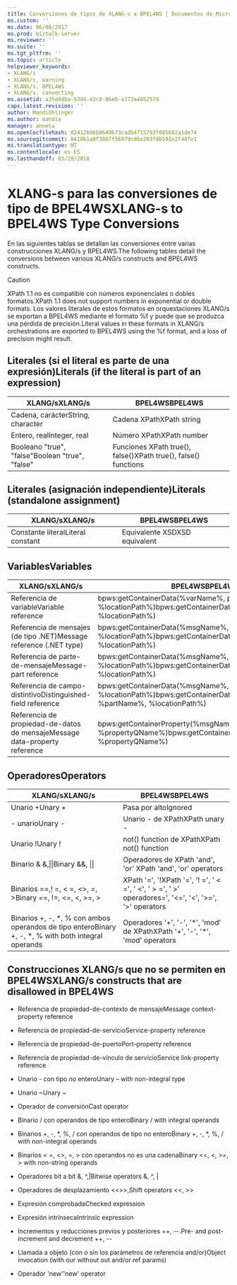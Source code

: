 ```yaml
---
title: Conversiones de tipos de XLANG-s a BPEL4WS | Documentos de Microsoft
ms.custom: ''
ms.date: 06/08/2017
ms.prod: biztalk-server
ms.reviewer: ''
ms.suite: ''
ms.tgt_pltfrm: ''
ms.topic: article
helpviewer_keywords:
- XLANG/s
- XLANG/s, warning
- XLANG/s, BPEL4WS
- XLANG/s, converting
ms.assetid: a35d4dba-9344-43c8-86e6-a373a4452579
caps.latest.revision: ''
author: MandiOhlinger
ms.author: mandia
manager: anneta
ms.openlocfilehash: 02412b86b8649b73cadb4715793f085682a1de74
ms.sourcegitcommit: 8418b1a8f38b7f56979cd6e203f0b591e2f40fe1
ms.translationtype: MT
ms.contentlocale: es-ES
ms.lasthandoff: 03/28/2018
---
```

# <a name="xlang-s-to-bpel4ws-type-conversions"></a><span data-ttu-id="da557-102">XLANG-s para las conversiones de tipo de BPEL4WS</span><span class="sxs-lookup"><span data-stu-id="da557-102">XLANG-s to BPEL4WS Type Conversions</span></span>
<span data-ttu-id="da557-103">En las siguientes tablas se detallan las conversiones entre varias construcciones XLANG/s y BPEL4WS.</span><span class="sxs-lookup"><span data-stu-id="da557-103">The following tables detail the conversions between various XLANG/s constructs and BPEL4WS constructs.</span></span>  
  
> [!CAUTION]
>  <span data-ttu-id="da557-104">XPath 1.1 no es compatible con números exponenciales o dobles formatos.</span><span class="sxs-lookup"><span data-stu-id="da557-104">XPath 1.1 does not support numbers in exponential or double formats.</span></span> <span data-ttu-id="da557-105">Los valores literales de estos formatos en orquestaciones XLANG/s se exportan a BPEL4WS mediante el formato %f  y puede que se produzca una pérdida de precisión.</span><span class="sxs-lookup"><span data-stu-id="da557-105">Literal values in these formats in XLANG/s orchestrations are exported to BPEL4WS using the %f format, and a loss of precision might result.</span></span>  
  
## <a name="literals-if-the-literal-is-part-of-an-expression"></a><span data-ttu-id="da557-106">Literales (si el literal es parte de una expresión)</span><span class="sxs-lookup"><span data-stu-id="da557-106">Literals (if the literal is part of an expression)</span></span>  
  
|<span data-ttu-id="da557-107">XLANG/s</span><span class="sxs-lookup"><span data-stu-id="da557-107">XLANG/s</span></span>|<span data-ttu-id="da557-108">BPEL4WS</span><span class="sxs-lookup"><span data-stu-id="da557-108">BPEL4WS</span></span>|  
|--------------|-------------|  
|<span data-ttu-id="da557-109">Cadena, carácter</span><span class="sxs-lookup"><span data-stu-id="da557-109">String, character</span></span>|<span data-ttu-id="da557-110">Cadena XPath</span><span class="sxs-lookup"><span data-stu-id="da557-110">XPath string</span></span>|  
|<span data-ttu-id="da557-111">Entero, real</span><span class="sxs-lookup"><span data-stu-id="da557-111">Integer, real</span></span>|<span data-ttu-id="da557-112">Número XPath</span><span class="sxs-lookup"><span data-stu-id="da557-112">XPath number</span></span>|  
|<span data-ttu-id="da557-113">Booleano "true", "false"</span><span class="sxs-lookup"><span data-stu-id="da557-113">Boolean "true", "false"</span></span>|<span data-ttu-id="da557-114">Funciones XPath true(), false()</span><span class="sxs-lookup"><span data-stu-id="da557-114">XPath true(), false() functions</span></span>|  
  
## <a name="literals-standalone-assignment"></a><span data-ttu-id="da557-115">Literales (asignación independiente)</span><span class="sxs-lookup"><span data-stu-id="da557-115">Literals (standalone assignment)</span></span>  
  
|<span data-ttu-id="da557-116">XLANG/s</span><span class="sxs-lookup"><span data-stu-id="da557-116">XLANG/s</span></span>|<span data-ttu-id="da557-117">BPEL4WS</span><span class="sxs-lookup"><span data-stu-id="da557-117">BPEL4WS</span></span>|  
|--------------|-------------|  
|<span data-ttu-id="da557-118">Constante literal</span><span class="sxs-lookup"><span data-stu-id="da557-118">Literal constant</span></span>|<span data-ttu-id="da557-119">Equivalente XSD</span><span class="sxs-lookup"><span data-stu-id="da557-119">XSD equivalent</span></span>|  
  
## <a name="variables"></a><span data-ttu-id="da557-120">Variables</span><span class="sxs-lookup"><span data-stu-id="da557-120">Variables</span></span>  
  
|<span data-ttu-id="da557-121">XLANG/s</span><span class="sxs-lookup"><span data-stu-id="da557-121">XLANG/s</span></span>|<span data-ttu-id="da557-122">BPEL4WS</span><span class="sxs-lookup"><span data-stu-id="da557-122">BPEL4WS</span></span>|  
|--------------|-------------|  
|<span data-ttu-id="da557-123">Referencia de variable</span><span class="sxs-lookup"><span data-stu-id="da557-123">Variable reference</span></span>|<span data-ttu-id="da557-124">bpws:getContainerData(%varName%,  part, %locationPath%)</span><span class="sxs-lookup"><span data-stu-id="da557-124">bpws:getContainerData(%varName%,  part, %locationPath%)</span></span>|  
|<span data-ttu-id="da557-125">Referencia de mensajes (de tipo .NET)</span><span class="sxs-lookup"><span data-stu-id="da557-125">Message reference (.NET type)</span></span>|<span data-ttu-id="da557-126">bpws:getContainerData(%msgName%, part, %locationPath%)</span><span class="sxs-lookup"><span data-stu-id="da557-126">bpws:getContainerData(%msgName%, part, %locationPath%)</span></span>|  
|<span data-ttu-id="da557-127">Referencia de parte-de-mensaje</span><span class="sxs-lookup"><span data-stu-id="da557-127">Message-part reference</span></span>|<span data-ttu-id="da557-128">bpws:getContainerData(%msgName%, %locationPath%)</span><span class="sxs-lookup"><span data-stu-id="da557-128">bpws:getContainerData(%msgName%, %locationPath%)</span></span>|  
|<span data-ttu-id="da557-129">Referencia de campo-distintivo</span><span class="sxs-lookup"><span data-stu-id="da557-129">Distinguished-field reference</span></span>|<span data-ttu-id="da557-130">bpws:getContainerData(%msgName%, %partName%, %locationPath%)</span><span class="sxs-lookup"><span data-stu-id="da557-130">bpws:getContainerData(%msgName%, %partName%, %locationPath%)</span></span>|  
|<span data-ttu-id="da557-131">Referencia de propiedad-de-datos de mensaje</span><span class="sxs-lookup"><span data-stu-id="da557-131">Message data-property reference</span></span>|<span data-ttu-id="da557-132">bpws:getContainerProperty(%msgName%, %propertyQName%)</span><span class="sxs-lookup"><span data-stu-id="da557-132">bpws:getContainerProperty(%msgName%, %propertyQName%)</span></span>|  
  
## <a name="operators"></a><span data-ttu-id="da557-133">Operadores</span><span class="sxs-lookup"><span data-stu-id="da557-133">Operators</span></span>  
  
|<span data-ttu-id="da557-134">XLANG/s</span><span class="sxs-lookup"><span data-stu-id="da557-134">XLANG/s</span></span>|<span data-ttu-id="da557-135">BPEL4WS</span><span class="sxs-lookup"><span data-stu-id="da557-135">BPEL4WS</span></span>|  
|--------------|-------------|  
|<span data-ttu-id="da557-136">Unario +</span><span class="sxs-lookup"><span data-stu-id="da557-136">Unary +</span></span>|<span data-ttu-id="da557-137">Pasa por alto</span><span class="sxs-lookup"><span data-stu-id="da557-137">Ignored</span></span>|  
|<span data-ttu-id="da557-138">- unario</span><span class="sxs-lookup"><span data-stu-id="da557-138">Unary -</span></span>|<span data-ttu-id="da557-139">Unario - de XPath</span><span class="sxs-lookup"><span data-stu-id="da557-139">XPath unary -</span></span>|  
|<span data-ttu-id="da557-140">Unario !</span><span class="sxs-lookup"><span data-stu-id="da557-140">Unary !</span></span>|<span data-ttu-id="da557-141">not() function de XPath</span><span class="sxs-lookup"><span data-stu-id="da557-141">XPath not() function</span></span>|  
|<span data-ttu-id="da557-142">Binario & &,&#124;&#124;</span><span class="sxs-lookup"><span data-stu-id="da557-142">Binary &&, &#124;&#124;</span></span>|<span data-ttu-id="da557-143">Operadores de XPath 'and', 'or' </span><span class="sxs-lookup"><span data-stu-id="da557-143">XPath 'and', 'or' operators</span></span>|  
|<span data-ttu-id="da557-144">Binarios ==,! =, < =, <>, =, ></span><span class="sxs-lookup"><span data-stu-id="da557-144">Binary ==, !=, <=, <, >=, ></span></span>|<span data-ttu-id="da557-145">XPath '=', '!</span><span class="sxs-lookup"><span data-stu-id="da557-145">XPath '=', '!</span></span> <span data-ttu-id="da557-146">=', ' < =', ' <', ' > =', ' >' operadores</span><span class="sxs-lookup"><span data-stu-id="da557-146">=', '<=', '<', '>=', '>' operators</span></span>|  
|<span data-ttu-id="da557-147">Binarios +, -, \*, % con ambos operandos de tipo entero</span><span class="sxs-lookup"><span data-stu-id="da557-147">Binary +, -, \*, % with both integral operands</span></span>|<span data-ttu-id="da557-148">Operadores '+', '-', '\*', 'mod' de XPath</span><span class="sxs-lookup"><span data-stu-id="da557-148">XPath '+', '-', '\*', 'mod' operators</span></span>|  
  
## <a name="xlangs-constructs-that-are-disallowed-in-bpel4ws"></a><span data-ttu-id="da557-149">Construcciones XLANG/s que no se permiten en BPEL4WS</span><span class="sxs-lookup"><span data-stu-id="da557-149">XLANG/s constructs that are disallowed in BPEL4WS</span></span>  
  
-   <span data-ttu-id="da557-150">Referencia de propiedad-de-contexto de mensaje</span><span class="sxs-lookup"><span data-stu-id="da557-150">Message context-property reference</span></span>  
  
-   <span data-ttu-id="da557-151">Referencia de propiedad-de-servicio</span><span class="sxs-lookup"><span data-stu-id="da557-151">Service-property reference</span></span>  
  
-   <span data-ttu-id="da557-152">Referencia de propiedad-de-puerto</span><span class="sxs-lookup"><span data-stu-id="da557-152">Port-property reference</span></span>  
  
-   <span data-ttu-id="da557-153">Referencia de propiedad-de-vínculo de servicio</span><span class="sxs-lookup"><span data-stu-id="da557-153">Service link-property reference</span></span>  
  
-   <span data-ttu-id="da557-154">Unario - con tipo no entero</span><span class="sxs-lookup"><span data-stu-id="da557-154">Unary – with non-integral type</span></span>  
  
-   <span data-ttu-id="da557-155">Unario ~</span><span class="sxs-lookup"><span data-stu-id="da557-155">Unary ~</span></span>  
  
-   <span data-ttu-id="da557-156">Operador de conversión</span><span class="sxs-lookup"><span data-stu-id="da557-156">Cast operator</span></span>  
  
-   <span data-ttu-id="da557-157">Binario / con operandos de tipo entero</span><span class="sxs-lookup"><span data-stu-id="da557-157">Binary / with integral operands</span></span>  
  
-   <span data-ttu-id="da557-158">Binarios +, -, \*, %, / con operandos de tipo no entero</span><span class="sxs-lookup"><span data-stu-id="da557-158">Binary +, -, \*, %, / with non-integral operands</span></span>  
  
-   <span data-ttu-id="da557-159">Binarios < =, <>, =, > con operandos no es una cadena</span><span class="sxs-lookup"><span data-stu-id="da557-159">Binary <=, <, >=, > with non-string operands</span></span>  
  
-   <span data-ttu-id="da557-160">Operadores bit a bit &, ^,&#124;</span><span class="sxs-lookup"><span data-stu-id="da557-160">Bitwise operators &, ^, &#124;</span></span>  
  
-   <span data-ttu-id="da557-161">Operadores de desplazamiento <<>>,</span><span class="sxs-lookup"><span data-stu-id="da557-161">Shift operators <<, >></span></span>  
  
-   <span data-ttu-id="da557-162">Expresión comprobada</span><span class="sxs-lookup"><span data-stu-id="da557-162">Checked expression</span></span>  
  
-   <span data-ttu-id="da557-163">Expresión intrínseca</span><span class="sxs-lookup"><span data-stu-id="da557-163">Intrinsic expression</span></span>  
  
-   <span data-ttu-id="da557-164">Incrementos y reducciones previos y posteriores ++, --.</span><span class="sxs-lookup"><span data-stu-id="da557-164">Pre- and post- increment and decrement ++, --</span></span>  
  
-   <span data-ttu-id="da557-165">Llamada a objeto (con o sin los parámetros de referencia and/or)</span><span class="sxs-lookup"><span data-stu-id="da557-165">Object invocation (with our without out and/or ref params)</span></span>  
  
-   <span data-ttu-id="da557-166">Operador 'new'</span><span class="sxs-lookup"><span data-stu-id="da557-166">'new' operator</span></span>